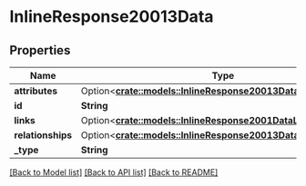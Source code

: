 # InlineResponse20013Data

## Properties

Name | Type | Description | Notes
------------ | ------------- | ------------- | -------------
**attributes** | Option<[**crate::models::InlineResponse20013DataAttributes**](inline_response_200_13_data_attributes.md)> |  | [optional]
**id** | **String** |  | 
**links** | Option<[**crate::models::InlineResponse2001DataLinks**](inline_response_200_1_data_links.md)> |  | [optional]
**relationships** | Option<[**crate::models::InlineResponse20013DataRelationships**](inline_response_200_13_data_relationships.md)> |  | [optional]
**_type** | **String** |  | 

[[Back to Model list]](../README.md#documentation-for-models) [[Back to API list]](../README.md#documentation-for-api-endpoints) [[Back to README]](../README.md)


